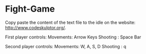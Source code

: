 # Fight-Game
Copy paste the content of the text file to the idle on the website: http://www.codeskulptor.org/.

First player controls: Movements: Arrow Keys
                       Shooting : Space Bar
                       
                       
Second player controls: Movements: W, A, S, D
                        Shooting : q                       
                       
